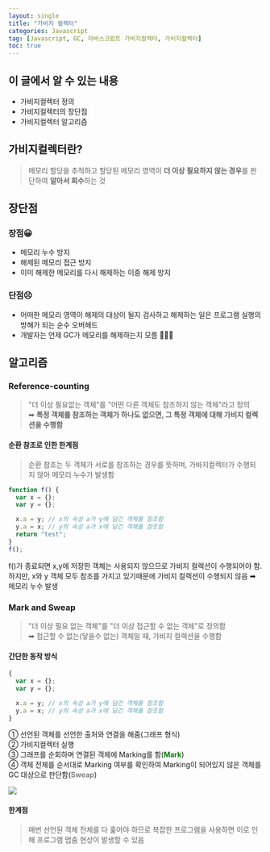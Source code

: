 ```yaml
---
layout: single
title: "가비지 컬렉터"
categories: Javascript
tag: [Javascript, GC, 자바스크립트 가비지컬렉터, 가비지컬렉터]
toc: true
---
```


## 이 글에서 알 수 있는 내용

- 가비지컬렉터 정의
- 가비지컬렉터의 장단점
- 가비지컬렉터 알고리즘

## 가비지컬렉터란?

> 메모리 할당을 추적하고 할당된 메모리 영역이 **더 이상 필요하지 않는 경우**를 판단하여 **알아서 회수**하는 것

## 장단점

### 장점😀

- 메모리 누수 방지
- 해제된 메모리 접근 방지
- 이미 해제한 메모리를 다시 해제하는 이중 해제 방지

### 단점😣

- 어떠한 메모리 영역이 해제의 대상이 될지 검사하고 해제하는 일은 프로그램 실행의 방해가 되는 순수 오버헤드
- 개발자는 언제 GC가 메모리를 해제하는지 모름 🤷🏻‍♂️

## 알고리즘

### Reference-counting

> "더 이상 필요없는 객체"를 "어떤 다른 객체도 참조하지 않는 객체"라고 정의  
> ➡︎ **특정 객체를 참조하는 객체가 하나도 없으면, 그 특정 객체에 대해 가비지 컬렉션을 수행함**

#### 순환 참조로 인한 한계점

> 순환 참조는 두 객체가 서로를 참조하는 경우를 뜻하며, 가바지컬렉터가 수행되지 않아 메모리 누수가 발생함

```javascript
function f() {
  var x = {};
  var y = {};

  x.a = y; // x의 속성 a가 y에 담긴 객체를 참조함
  y.a = x; // y의 속성 a가 x에 담긴 객체를 참조함
  return "test";
}
f();
```

f()가 종료되면 x,y에 저장한 객체는 사용되지 않으므로 가비지 컬렉션이 수행되어야 함.  
하지만, x와 y 객체 모두 참조를 가지고 있기때문에 가비지 컬렉션이 수행되지 않음 ➡︎ 메모리 누수 발생

### Mark and Sweap

> "더 이상 필요 없는 객체"를 "더 이상 접근할 수 없는 객체"로 정의함  
> ➡︎ 접근할 수 없는(닿을수 없는) 객체일 때, 가비지 컬렉션을 수행함

#### 간단한 동작 방식

```javascript
{
  var x = {};
  var y = {};

  x.a = y; // x의 속성 a가 y에 담긴 객체를 참조함
  y.a = x; // y의 속성 a가 x에 담긴 객체를 참조함
}
```

① 선언된 객체를 선언한 출처와 연결을 해줌(그래프 형식)  
② 가비지컬렉터 실행  
③ 그래프를 순회하며 연결된 객체에 Marking를 함(**<span style="color:green">Mark</span>**)  
④ 객체 전체를 순서대로 Marking 여부를 확인하여 Marking이 되어있지 않은 객체를 GC 대상으로 판단함(**<span style="color:gray">Sweap</span>**)

<img src="https://user-images.githubusercontent.com/40657327/144703666-155cd765-ec02-4ed5-acf7-0a49900f87fd.png">

#### 한계점

> 매번 선언된 객체 전체를 다 훑어야 하므로 복잡한 프로그램을 사용하면 이로 인해 프로그램 멈춤 현상이 발생할 수 있음
